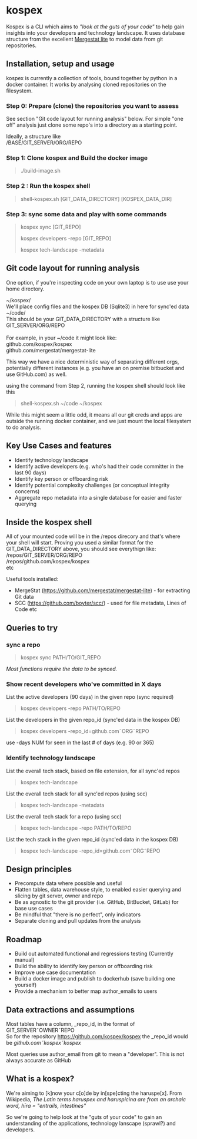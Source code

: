 # kospex

Kospex is a CLI which aims to _"look at the guts of your code"_ to help gain insights into your developers and technology landscape.
It uses database structure from the excellent [Mergestat lite](https://github.com/mergestat/mergestat-lite) to model data from git repositories. 

## Installation, setup and usage

kospex is currently a collection of tools, bound together by python in a docker container. 
It works by analysing cloned repositories on the filesystem. 

### Step 0: Prepare (clone) the repositories you want to assess

See section "Git code layout for running analysis" below. For simple "one off" analysis just clone some repo's into a directory as a starting point. 

Ideally, a structure like \
/BASE/GIT_SERVER/ORG/REPO

### Step 1: Clone kospex and Build the docker image

> ./build-image.sh

### Step 2 : Run the kospex shell

> shell-kospex.sh [GIT_DATA_DIRECTORY] [KOSPEX_DATA_DIR]

### Step 3: sync some data and play with some commands

> kospex sync [GIT_REPO]
>
> kospex developers -repo [GIT_REPO]
>
> kospex tech-landscape -metadata


## Git code layout for running analysis

One option, if you're inspecting code on your own laptop is to use use your home directory. 

~/kospex/ \
We'll place config files and the kospex DB (Sqlite3) in here for sync'ed data \
~/code/ \
This should be your GIT_DATA_DIRECTORY with a structure like \
GIT_SERVER/ORG/REPO \
 \
For example, in your ~/code it might look like: \
github.com/kospex/kospex \
github.com/mergestat/mergestat-lite

This way we have a nice deterministic way of separating different orgs, potentially different instances (e.g. you have an on premise bitbucket and use GitHub.com) as well. 

using the command from Step 2, running the kospex shell should look like this 

> shell-kospex.sh ~/code ~/kospex

While this might seem a little odd, it means all our git creds and apps are outside the running docker container, and we just mount the local filesystem to do analysis.

## Key Use Cases and features

 - Identify technology landscape
 - Identify active developers (e.g. who's had their code committer in the last 90 days)
 - Identify key person or offboarding risk
 - Identify potential complexity challenges (or conceptual integrity concerns)
 - Aggregate repo metadata into a single database for easier and faster querying

## Inside the kospex shell

All of your mounted code will be in the /repos direcory and that's where your shell will start. Proving you used a similar format for the GIT_DATA_DIRECTORY above, you should see everythign like: \
/repos/GIT_SERVER/ORG/REPO \
/repos/github.com/kospex/kospex \
etc

Useful tools installed:
- MergeStat (https://github.com/mergestat/mergestat-lite) - for extracting Git data
- SCC (https://github.com/boyter/scc/) - used for file metadata, Lines of Code etc

## Queries to try

### sync a repo

> kospex sync PATH/TO/GIT_REPO

_Most functions require the data to be synced._ 

### Show recent developers who've committed in X days

List the active developers (90 days) in the given repo (sync required)
> kospex developers -repo PATH/TO/REPO

List the developers in the given repo_id (sync'ed data in the kospex DB)
> kospex developers -repo_id=github.com&tilde;ORG&tilde;REPO

use -days NUM for seen in the last # of days (e.g. 90 or 365)

### Identify technology landscape

List the overall tech stack, based on file extension, for all sync'ed repos
> kospex tech-landscape

List the overall tech stack for all sync'ed repos (using scc)
> kospex tech-landscape -metadata

List the overall tech stack for a repo (using scc)
> kospex tech-landscape -repo PATH/TO/REPO

List the tech stack in the given repo_id (sync'ed data in the kospex DB)
> kospex tech-landscape -repo_id=github.com&tilde;ORG&tilde;REPO

## Design principles

- Precompute data where possible and useful
- Flatten tables, data warehouse style, to enabled easier querying and slicing by git server, owner and repo
- Be as agnostic to the git provider (i.e. GitHub, BitBucket, GitLab) for base use cases
- Be mindful that "there is no perfect", only indicators
- Separate cloning and pull updates from the analysis

## Roadmap

- Build out automated functional and regressions testing (Currently manual)
- Build the ability to identify key person or offboarding risk
- Improve use case documentation 
- Build a docker image and publish to dockerhub (save building one yourself)
- Provide a mechanism to better map author_emails to users

## Data extractions and assumptions

Most tables have a column, _repo_id, in the format of GIT_SERVER&tilde;OWNER&tilde;REPO  
So for the repository https://github.com/kospex/kospex the _repo_id would be _github.com&tilde;kospex&tilde;kospex_

Most queries use author_email from git to mean a "developer". This is not always accurate as GitHub 

## What is a kospex?

We're aiming to [k]now your c[o]de by in[spe]cting the haruspe[x].
From Wikipedia, _The Latin terms haruspex and haruspicina are from an archaic word, hīra = "entrails, intestines"_

So we're going to help look at the "guts of your code" to gain an understanding of the applications, technology lanscape (sprawl?) and developers.


